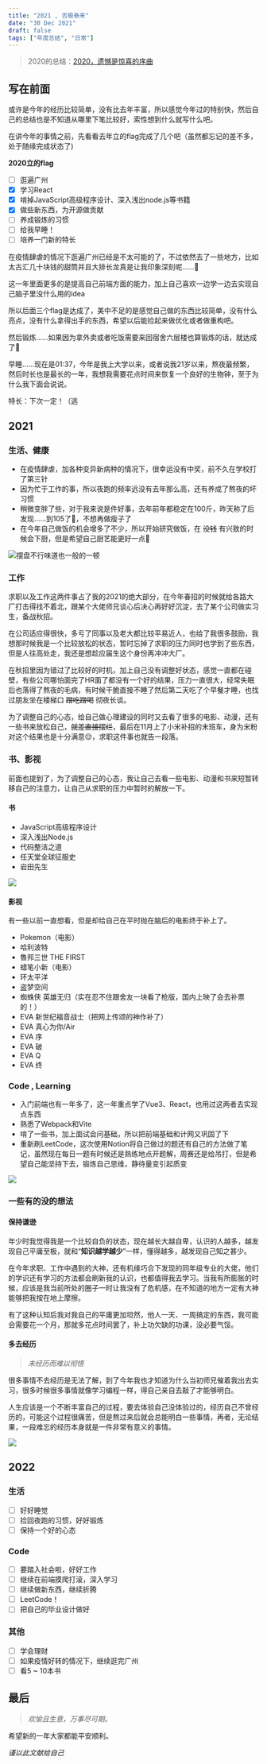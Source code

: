 ```yaml
---
title: "2021 , 否极泰来"
date: "30 Dec 2021"
draft: false
tags: ["年度总结", "日常"]
---
```


> 2020的总结：[2020，遗憾是惊喜的序曲](/posts/2020-summary/)

## 写在前面

或许是今年的经历比较简单，没有比去年丰富，所以感觉今年过的特别快，然后自己的总结也是不知道从哪里下笔比较好，索性想到什么就写什么吧。

在讲今年的事情之前，先看看去年立的flag完成了几个吧（虽然都忘记的差不多，处于随缘完成状态了)

<!--more-->

**2020立的flag**

- [ ] 逛遍广州
- [x] 学习React
- [x] 啃掉JavaScript高级程序设计、深入浅出node.js等书籍
- [x] 做些新东西，为开源做贡献
- [ ] 养成锻炼的习惯
- [ ] 给我早睡！
- [ ] 培养一门新的特长

在疫情肆虐的情况下逛遍广州已经是不太可能的了，不过依然去了一些地方，比如太古汇几十块钱的甜筒并且大排长龙真是让我印象深刻呢……🥲

这一年里面更多的是提高自己前端方面的能力，加上自己喜欢一边学一边去实现自己脑子里没什么用的idea

所以后面三个flag是达成了，美中不足的是感觉自己做的东西比较简单，没有什么亮点，没有什么拿得出手的东西，希望以后能捡起来做优化或者做重构吧。

然后锻炼……如果因为拿外卖或者吃饭需要来回宿舍六层楼也算锻炼的话，就达成了🤤

早睡……现在是01:37，今年是我上大学以来，或者说我21岁以来，熬夜最频繁，然后时长也是最长的一年，我想我需要花点时间来恢复一个良好的生物钟，至于为什么我下面会说说。

特长：下次一定！（逃

## 2021

### 生活、健康

- 在疫情肆虐，加各种变异新病种的情况下，很幸运没有中奖，前不久在学校打了第三针
- 因为忙于工作的事，所以夜跑的频率远没有去年那么高，还有养成了熬夜的坏习惯
- 稍微变胖了些，对于我来说是件好事，去年前年都稳定在100斤，昨天称了后发现……到105了🤧，不想再做瘦子了
- 在今年自己做饭的机会增多了不少，所以开始研究做饭，在 ~~没钱~~ 有兴致的时候会下厨，但是希望自己厨艺能更好一点🤮

![摆盘不行味道也一般的一顿](./food.jpg)

### 工作

求职以及工作这两件事占了我的2021的绝大部分，在今年春招的时候就给各路大厂打击得找不着北，跟某个大佬师兄谈心后决心再好好沉淀，去了某个公司做实习生，备战秋招。

在公司适应得很快，多亏了同事以及老大都比较平易近人，也给了我很多鼓励，我想那时候我是一个比较放松的状态，暂时忘掉了求职的压力同时也学到了些东西，但是人往高处走，我还是想趁应届生这个身份再冲冲大厂。

在秋招里因为错过了比较好的时机，加上自己没有调整好状态，感觉一直都在碰壁，有些公司哪怕面完了HR面了都没有一个好的结果，压力一直很大，经常失眠后也落得了熬夜的毛病，有时候干脆直接不睡了然后第二天吃了个早餐才睡，也找过朋友坐在楼梯口 ~~蹭吃蹭喝~~ 彻夜长谈。

为了调整自己的心态，给自己做心理建设的同时又去看了很多的电影、动漫，还有一些书来放松自己，~~就差直接摆烂~~，最后在11月上了小米补招的末班车，身为米粉对这个结果也是十分满意😌，求职这件事也就告一段落。

### 书、影视

前面也提到了，为了调整自己的心态，我让自己去看一些电影、动漫和书来短暂转移自己的注意力，让自己从求职的压力中暂时的解放一下。

#### 书

- JavaScript高级程序设计
- 深入浅出Node.js
- 代码整洁之道
- 任天堂全球征服史
- 岩田先生

![](./book.jpg)

#### 影视

有一些以前一直想看，但是却给自己在平时抛在脑后的电影终于补上了。

- Pokemon（电影）
- 哈利波特
- 魯邦三世 THE FIRST
- 蜡笔小新（电影）
- 环太平洋
- 盗梦空间
- 蜘蛛侠 英雄无归（实在忍不住跟舍友一块看了枪版，国内上映了会去补票的！）
- EVA 新世纪福音战士（把网上传颂的神作补了）
- EVA 真心为你/Air
- EVA 序
- EVA 破
- EVA Q
- EVA 终

### Code , Learning

- 入门前端也有一年多了，这一年重点学了Vue3、React，也用过这两者去实现点东西
- 熟悉了Webpack和Vite
- 啃了一些书，加上面试会问基础，所以把前端基础和计网又巩固了下
- 重新刷LeetCode，这次使用Notion将自己做过的题还有自己的方法做了笔记，虽然现在每日一题有时候还是熟练地点开题解，周赛还是给吊打，但是希望自己能坚持下去，锻炼自己思维，静待量变引起质变

![](./Leetcode.png)

### 一些有的没的想法

#### 保持谦逊

年少时我觉得我是一个比较自负的状态，现在越长大越自卑，认识的人越多，越发现自己平庸至极，就和“**知识越学越少**”一样，懂得越多，越发现自己知之甚少。

在今年求职、工作中遇到的大神，还有机缘巧合下发现的同年级专业的大佬，他们的学识还有学习的方法都会刷新我的认识，也都值得我去学习。当我有所膨胀的时候，应该是我当前所处的圈子一时让我没有了危机感，在不知道的地方一定有大神能够把我按在地上摩擦。

有了这种认知后我对我自己的平庸更加坦然，他人一天、一周搞定的东西，我可能会需要花一个月，那就多花点时间罢了，补上功欠缺的功课，没必要气馁。

#### 多去经历

> _未经历而难以彻悟_

很多事情不去经历是无法了解，到了今年我也才知道为什么当初师兄催着我出去实习，很多时候很多事情就像学习编程一样，得自己亲自去敲了才能够明白。

人生应该是一个不断丰富自己的过程，要去体验自己没体验过的，经历自己不曾经历的，可能这个过程很痛苦，但是熬过来后就会总能明白一些事情，再者，无论结果，一段难忘的经历本身就是一件非常有意义的事情。

![](./lesson.jpg)

## 2022

### 生活

- [ ] 好好睡觉
- [ ] 捡回夜跑的习惯，好好锻炼
- [ ] 保持一个好的心态

### Code

- [ ] 要踏入社会啦，好好工作
- [ ] 继续在前端摸爬打滚，深入学习
- [ ] 继续做新东西，继续折腾
- [ ] LeetCode！
- [ ] 把自己的毕业设计做好

### 其他

- [ ] 学会理财
- [ ] 如果疫情好转的情况下，继续逛完广州
- [ ] 看5 ~ 10本书

## 最后

> _欢愉且生意，万事尽可期。_

希望新的一年大家都能平安顺利。

_谨以此文献给自己_

